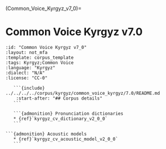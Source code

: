 
(Common_Voice_Kyrgyz_v7_0)=
# Common Voice Kyrgyz v7.0

``````{corpus} Common Voice Kyrgyz v7.0
:id: "Common Voice Kyrgyz v7_0"
:layout: not_mfa
:template: corpus_template
:tags: Kyrgyz;Common Voice
:language: "Kyrgyz"
:dialect: "N/A"
:license: "CC-0"

   ```{include} ../../../../corpus/kyrgyz/common_voice_kyrgyz/7.0/README.md
    :start-after: "## Corpus details"
   ```

   ```{admonition} Pronunciation dictionaries
   * {ref}`kyrgyz_cv_dictionary_v2_0_0`
   ```

```{admonition} Acoustic models
   * {ref}`kyrgyz_cv_acoustic_model_v2_0_0`
   ```
``````
